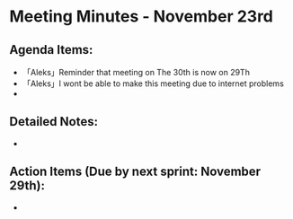# Meeting Minutes - November 23rd

## Agenda Items:
- 「Aleks」Reminder that meeting on The 30th is now on 29Th
- 「Aleks」I wont be able to make this meeting due to internet problems
- 

## Detailed Notes:
- 

## Action Items (Due by next sprint: November 29th):
- 
